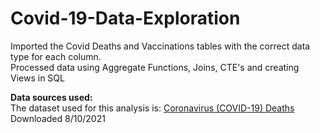 # Covid-19-Data-Exploration
Imported the Covid Deaths and Vaccinations tables with the correct data type for each column. <br>
Processed data using Aggregate Functions, Joins, CTE's and creating Views in SQL

<b>Data sources used:</b><br>
The dataset used for this analysis is: <a href="https://ourworldindata.org/covid-deaths">Coronavirus (COVID-19) Deaths</a><br>
Downloaded 8/10/2021
